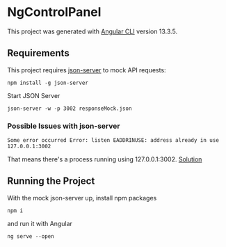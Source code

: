 # NgControlPanel

This project was generated with [Angular CLI](https://github.com/angular/angular-cli) version 13.3.5.

## Requirements

This project requires [json-server](https://github.com/typicode/json-server) to mock API requests:

```
npm install -g json-server
```

Start JSON Server

```
json-server -w -p 3002 responseMock.json
```

### Possible Issues with json-server

```
Some error occurred Error: listen EADDRINUSE: address already in use 127.0.0.1:3002
```

That means there's a process running using 127.0.0.1:3002. [Solution](https://stackoverflow.com/questions/4075287/node-express-eaddrinuse-address-already-in-use-kill-server)

## Running the Project

With the mock json-server up, install npm packages

```
npm i
```

and run it with Angular

```
ng serve --open
```
